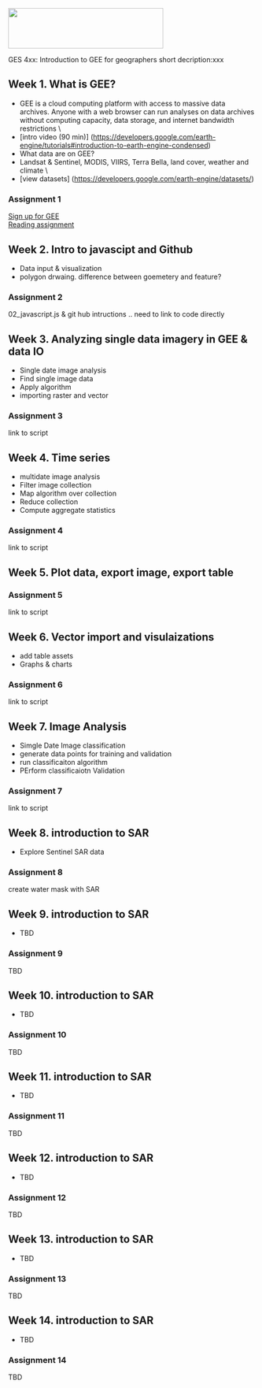 <img src="https://www.umbc.edu/img/UMBC-color.svg" width="315" height="82">

GES 4xx: Introduction to GEE for geographers
short decription:xxx

## Week 1.	What is GEE?
* GEE is a cloud computing platform with access to massive data archives. Anyone with a web browser can run analyses on data archives without computing capacity, data storage, and internet bandwidth restrictions \
 * [intro video (90 min)] (https://developers.google.com/earth-engine/tutorials#introduction-to-earth-engine-condensed)
* What data are on GEE?  
 * Landsat & Sentinel, MODIS, VIIRS, Terra Bella, land cover, weather and climate \
 * [view datasets] (https://developers.google.com/earth-engine/datasets/)
### Assignment 1
[Sign up for GEE](https://signup.earthengine.google.com)\
[Reading assignment](https://developer.mozilla.org/en-US/docs/Web/JavaScript/Guide/Introduction)    
## Week 2. Intro to javascipt and Github
* Data input & visualization
* polygon drwaing. difference between goemetery and feature?
### Assignment 2
02_javascript.js & git hub intructions .. need to link to code directly
## Week 3.	Analyzing single data imagery in GEE & data IO
* Single date image analysis
* Find single image data
* Apply algorithm
* importing raster and vector
### Assignment 3
link to script
## Week 4.	Time series
* multidate image analysis
* Filter image collection
* Map algorithm over collection
* Reduce collection
* Compute aggregate statistics
### Assignment 4
link to script
## Week 5. Plot data, export image, export table
### Assignment 5
link to script
## Week 6. Vector import and visulaizations
  * add table assets
  * Graphs & charts
### Assignment 6
link to script
## Week 7.	Image Analysis
  * Simgle Date Image classification
  * generate data points for training and validation
  * run classificaiton algorithm
  * PErform classificaiotn Validation
### Assignment 7
link to script
## Week 8. introduction to SAR
  * Explore Sentinel SAR data
### Assignment 8
create water mask with SAR
## Week 9. introduction to SAR
  * TBD
### Assignment 9
TBD
## Week 10. introduction to SAR
  * TBD
### Assignment 10
TBD
## Week 11. introduction to SAR
  * TBD
### Assignment 11
TBD
## Week 12. introduction to SAR
  * TBD
### Assignment 12
TBD
## Week 13. introduction to SAR
  * TBD
### Assignment 13
TBD
## Week 14. introduction to SAR
  * TBD
### Assignment 14
TBD
